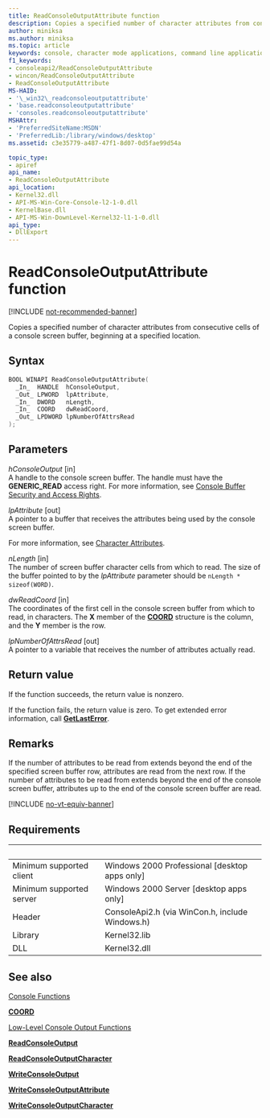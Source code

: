 ```yaml
---
title: ReadConsoleOutputAttribute function
description: Copies a specified number of character attributes from consecutive cells of a console screen buffer, beginning at a specified location.
author: miniksa
ms.author: miniksa
ms.topic: article
keywords: console, character mode applications, command line applications, terminal applications, console api
f1_keywords:
- consoleapi2/ReadConsoleOutputAttribute
- wincon/ReadConsoleOutputAttribute
- ReadConsoleOutputAttribute
MS-HAID:
- '\_win32\_readconsoleoutputattribute'
- 'base.readconsoleoutputattribute'
- 'consoles.readconsoleoutputattribute'
MSHAttr:
- 'PreferredSiteName:MSDN'
- 'PreferredLib:/library/windows/desktop'
ms.assetid: c3e35779-a487-47f1-8d07-0d5fae99d54a

topic_type:
- apiref
api_name:
- ReadConsoleOutputAttribute
api_location:
- Kernel32.dll
- API-MS-Win-Core-Console-l2-1-0.dll
- KernelBase.dll
- API-MS-Win-DownLevel-Kernel32-l1-1-0.dll
api_type:
- DllExport
---
```


# ReadConsoleOutputAttribute function

[!INCLUDE [not-recommended-banner](./includes/not-recommended-banner.md)]

Copies a specified number of character attributes from consecutive cells of a console screen buffer, beginning at a specified location.

## Syntax

```C
BOOL WINAPI ReadConsoleOutputAttribute(
  _In_  HANDLE  hConsoleOutput,
  _Out_ LPWORD  lpAttribute,
  _In_  DWORD   nLength,
  _In_  COORD   dwReadCoord,
  _Out_ LPDWORD lpNumberOfAttrsRead
);
```

## Parameters

*hConsoleOutput* \[in\]  
A handle to the console screen buffer. The handle must have the **GENERIC\_READ** access right. For more information, see [Console Buffer Security and Access Rights](console-buffer-security-and-access-rights.md).

*lpAttribute* \[out\]  
A pointer to a buffer that receives the attributes being used by the console screen buffer.

For more information, see [Character Attributes](console-screen-buffers.md#character-attributes).

*nLength* \[in\]  
The number of screen buffer character cells from which to read. The size of the buffer pointed to by the *lpAttribute* parameter should be `nLength * sizeof(WORD)`.

*dwReadCoord* \[in\]  
The coordinates of the first cell in the console screen buffer from which to read, in characters. The **X** member of the [**COORD**](coord-str.md) structure is the column, and the **Y** member is the row.

*lpNumberOfAttrsRead* \[out\]  
A pointer to a variable that receives the number of attributes actually read.

## Return value

If the function succeeds, the return value is nonzero.

If the function fails, the return value is zero. To get extended error information, call [**GetLastError**](/windows/win32/api/errhandlingapi/nf-errhandlingapi-getlasterror).

## Remarks

If the number of attributes to be read from extends beyond the end of the specified screen buffer row, attributes are read from the next row. If the number of attributes to be read from extends beyond the end of the console screen buffer, attributes up to the end of the console screen buffer are read.

[!INCLUDE [no-vt-equiv-banner](./includes/no-vt-equiv-banner.md)]

## Requirements

| &nbsp; | &nbsp; |
|-|-|
| Minimum supported client | Windows 2000 Professional \[desktop apps only\] |
| Minimum supported server | Windows 2000 Server \[desktop apps only\] |
| Header | ConsoleApi2.h (via WinCon.h, include Windows.h) |
| Library | Kernel32.lib |
| DLL | Kernel32.dll |

## See also

[Console Functions](console-functions.md)

[**COORD**](coord-str.md)

[Low-Level Console Output Functions](low-level-console-output-functions.md)

[**ReadConsoleOutput**](readconsoleoutput.md)

[**ReadConsoleOutputCharacter**](readconsoleoutputcharacter.md)

[**WriteConsoleOutput**](writeconsoleoutput.md)

[**WriteConsoleOutputAttribute**](writeconsoleoutputattribute.md)

[**WriteConsoleOutputCharacter**](writeconsoleoutputcharacter.md)